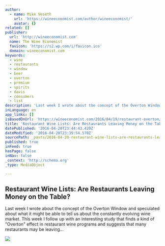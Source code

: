 ```yaml
---
author:
  - name: Mike Veseth
    url: 'https://wineeconomist.com/author/wineeconomist/'
    avatar: {}
related: []
publisher:
  url: 'http://wineeconomist.com'
  name: The Wine Economist
  favicon: 'https://s2.wp.com/i/favicon.ico'
  domain: wineeconomist.com
keywords:
  - wine
  - restaurants
  - window
  - beer
  - overton
  - premium
  - spirits
  - davis
  - consumers
  - list
description: 'Last week I wrote about the concept of the Overton Window and speculated about what it might be able to tell us about the constantly evolving wine market. This week I follow up with an interesting study that finds a kind of "Overton" effect in restaurant wine programs and suggests that many restaurants may be leaving...'
inLanguage: en
app_links: []
isBasedOnUrl: 'https://wineeconomist.com/2016/04/19/restaurant-overton/'
title: 'Restaurant Wine Lists: Are Restaurants Leaving Money on the Table?'
datePublished: '2016-04-20T23:44:43.420Z'
dateModified: '2016-04-20T23:39:54.570Z'
sourcePath: _posts/2016-04-20-restaurant-wine-lists-are-restaurants-leaving-money-on-the.md
published: true
inFeed: true
hasPage: false
inNav: false
_context: 'http://schema.org'
_type: MediaObject

---
```

<article style=""><h1>Restaurant Wine Lists: Are Restaurants Leaving Money on the Table?</h1><p>Last week I wrote about the concept of the Overton Window and speculated about what it might be able to tell us about the constantly evolving wine market. This week I follow up with an interesting study that finds a kind of "Overton" effect in restaurant wine programs and suggests that many restaurants may be leaving...</p><img src="https://i2.wp.com/wineeconomist.files.wordpress.com/2016/04/survey-says.jpg?fit=440%2C330&amp;ssl=1" /></article>